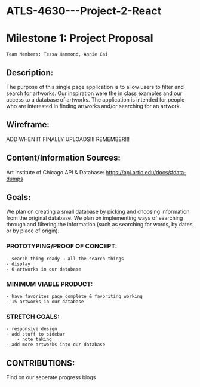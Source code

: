 # ATLS-4630---Project-2-React

# Milestone 1: Project Proposal
    Team Members: Tessa Hammond, Annie Cai

## Description: 
The purpose of this single page application is to allow users to filter and search for artworks. Our inspiration were the in class examples and our access to a database of artworks. The application is intended for people who are interested in finding artworks and/or searching for an artwork.

## Wireframe: 
ADD WHEN IT FINALLY UPLOADS!!! REMEMBER!!!

## Content/Information Sources: 
Art Institute of Chicago API & Database: https://api.artic.edu/docs/#data-dumps 

## Goals: 
We plan on creating a small database by picking and choosing information from the original database. We plan on implementing ways of searching through and filtering the information (such as searching for words, by dates, or by place of origin).

### PROTOTYPING/PROOF OF CONCEPT:
    - search thing ready → all the search things
    - display
    - 6 artworks in our database
### MINIMUM VIABLE PRODUCT:
    - have favorites page complete & favoriting working
    - 15 artworks in our database
### STRETCH GOALS:
    - responsive design
    - add stuff to sidebar
        - note taking
    - add more artworks into our database

## CONTRIBUTIONS:
Find on our seperate progress blogs